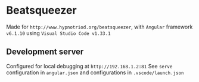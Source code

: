 # Beatsqueezer

Made for `http://www.hypnotriod.org/beatsqueezer`, with `Angular` framework `v6.1.10` using `Visual Studio Code v1.33.1`

## Development server

Configured for local debugging at `http://192.168.1.2:81`
See `serve` configuration in `angular.json` and configurations in `.vscode/launch.json`

